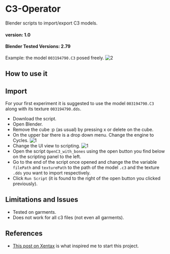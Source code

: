 # C3-Operator
Blender scripts to import/export C3 models.

#### version: 1.0
#### Blender Tested Versions: 2.79


Example: the model `003194790.C3` posed freely.
![2](https://user-images.githubusercontent.com/84657141/119335019-72ac2c80-bc94-11eb-948a-c03d0aa9b78c.png)



## How to use it
## Import 
For your first experiment it is suggested to use the model `003194790.C3` along with its texture `003194790.dds`.
- Download the script.
- Open Blender.
- Remove the cube :p (as usual) by pressing x or delete on the cube.
- On the upper bar there is a drop down menu. Change the engine to Cycles.
![1](https://user-images.githubusercontent.com/84657141/119251950-eb868800-bbb1-11eb-9172-a9d53345ed00.png)
- Change the UI view to scripting.
![1](https://user-images.githubusercontent.com/84657141/119251987-1e308080-bbb2-11eb-880f-9da0d5dc4aa2.png)
- Open the script `OpenC3_with_bones` using the open button you find below on the scripting panel to the left.
- Go to the end of the script once opened and change the the variable `filePath` and `texturePath` to the path of the model `.c3` and the texture `.dds` you want to import respectively.
- Click `Run Script` (it is found to the right of the open button you clicked previously).

## Limitations and Issues
- Tested on garments.
- Does not work for all c3 files (not even all garments).

## References
- [This post on Xentax](https://forum.xentax.com/viewtopic.php?t=5582) is what inspired me to start this project.
